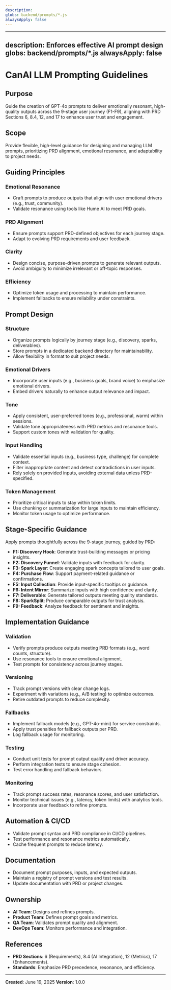 ```yaml
---
description:
globs: backend/prompts/*.js
alwaysApply: false
---
```

---
description: Enforces effective AI prompt design
globs: backend/prompts/*.js
alwaysApply: false
---

# CanAI LLM Prompting Guidelines

## Purpose
Guide the creation of GPT-4o prompts to deliver emotionally resonant, high-quality outputs across the 9-stage user journey (F1-F9), aligning with PRD Sections 6, 8.4, 12, and 17 to enhance user trust and engagement.

## Scope
Provide flexible, high-level guidance for designing and managing LLM prompts, prioritizing PRD alignment, emotional resonance, and adaptability to project needs.

## Guiding Principles

### Emotional Resonance
- Craft prompts to produce outputs that align with user emotional drivers (e.g., trust, community).
- Validate resonance using tools like Hume AI to meet PRD goals.

### PRD Alignment
- Ensure prompts support PRD-defined objectives for each journey stage.
- Adapt to evolving PRD requirements and user feedback.

### Clarity
- Design concise, purpose-driven prompts to generate relevant outputs.
- Avoid ambiguity to minimize irrelevant or off-topic responses.

### Efficiency
- Optimize token usage and processing to maintain performance.
- Implement fallbacks to ensure reliability under constraints.

## Prompt Design

### Structure
- Organize prompts logically by journey stage (e.g., discovery, sparks, deliverables).
- Store prompts in a dedicated backend directory for maintainability.
- Allow flexibility in format to suit project needs.

### Emotional Drivers
- Incorporate user inputs (e.g., business goals, brand voice) to emphasize emotional drivers.
- Embed drivers naturally to enhance output relevance and impact.

### Tone
- Apply consistent, user-preferred tones (e.g., professional, warm) within sessions.
- Validate tone appropriateness with PRD metrics and resonance tools.
- Support custom tones with validation for quality.

### Input Handling
- Validate essential inputs (e.g., business type, challenge) for complete context.
- Filter inappropriate content and detect contradictions in user inputs.
- Rely solely on provided inputs, avoiding external data unless PRD-specified.

### Token Management
- Prioritize critical inputs to stay within token limits.
- Use chunking or summarization for large inputs to maintain efficiency.
- Monitor token usage to optimize performance.

## Stage-Specific Guidance
Apply prompts thoughtfully across the 9-stage journey, guided by PRD:
- **F1: Discovery Hook**: Generate trust-building messages or pricing insights.
- **F2: Discovery Funnel**: Validate inputs with feedback for clarity.
- **F3: Spark Layer**: Create engaging spark concepts tailored to user goals.
- **F4: Purchase Flow**: Support payment-related guidance or confirmations.
- **F5: Input Collection**: Provide input-specific tooltips or guidance.
- **F6: Intent Mirror**: Summarize inputs with high confidence and clarity.
- **F7: Deliverable**: Generate tailored outputs meeting quality standards.
- **F8: SparkSplit**: Produce comparable outputs for trust analysis.
- **F9: Feedback**: Analyze feedback for sentiment and insights.

## Implementation Guidance

### Validation
- Verify prompts produce outputs meeting PRD formats (e.g., word counts, structure).
- Use resonance tools to ensure emotional alignment.
- Test prompts for consistency across journey stages.

### Versioning
- Track prompt versions with clear change logs.
- Experiment with variations (e.g., A/B testing) to optimize outcomes.
- Retire outdated prompts to reduce complexity.

### Fallbacks
- Implement fallback models (e.g., GPT-4o-mini) for service constraints.
- Apply trust penalties for fallback outputs per PRD.
- Log fallback usage for monitoring.

### Testing
- Conduct unit tests for prompt output quality and driver accuracy.
- Perform integration tests to ensure stage cohesion.
- Test error handling and fallback behaviors.

### Monitoring
- Track prompt success rates, resonance scores, and user satisfaction.
- Monitor technical issues (e.g., latency, token limits) with analytics tools.
- Incorporate user feedback to refine prompts.

## Automation & CI/CD
- Validate prompt syntax and PRD compliance in CI/CD pipelines.
- Test performance and resonance metrics automatically.
- Cache frequent prompts to reduce latency.

## Documentation
- Document prompt purposes, inputs, and expected outputs.
- Maintain a registry of prompt versions and test results.
- Update documentation with PRD or project changes.

## Ownership
- **AI Team**: Designs and refines prompts.
- **Product Team**: Defines prompt goals and metrics.
- **QA Team**: Validates prompt quality and alignment.
- **DevOps Team**: Monitors performance and integration.

## References
- **PRD Sections**: 6 (Requirements), 8.4 (AI Integration), 12 (Metrics), 17 (Enhancements).
- **Standards**: Emphasize PRD precedence, resonance, and efficiency.

---

**Created**: June 19, 2025
**Version**: 1.0.0
